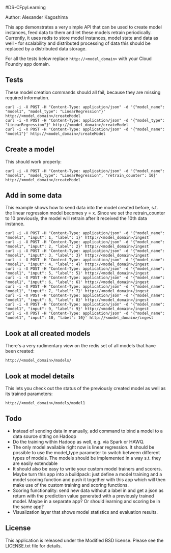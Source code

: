 #DS-CFpyLearning

Author: Alexander Kagoshima

This app demonstrates a very simple API that can be used to create model instances, feed data to them and let these models retrain periodically. Currently, it uses redis to store model instances, model state and data as well - for scalability and distributed processing of data this should be replaced by a distributed data storage.

For all the tests below replace ```http://<model_domain>``` with your Cloud Foundry app domain.


Tests
--

These model creation commands should all fail, because they are missing required information.

```
curl -i -X POST -H "Content-Type: application/json" -d '{"model_name": "model1", "model_type": "LinearRegression"}' http://<model_domain>/createModel
curl -i -X POST -H "Content-Type: application/json" -d '{"model_type": "LinearRegression"}' http://<model_domain>/createModel
curl -i -X POST -H "Content-Type: application/json" -d '{"model_name": "model1"}' http://<model_domain>/createModel
```


Create a model
--

This should work properly:

```
curl -i -X POST -H "Content-Type: application/json" -d '{"model_name": "model1", "model_type": "LinearRegression", "retrain_counter": 10}' http://<model_domain>/createModel
```


Add in some data
--

This example shows how to send data into the model created before, s.t. the linear regression model becomes y = x. Since we set the retrain_counter to 10 previously, the model will retrain after it received the 10th data instance.

```
curl -i -X POST -H "Content-Type: application/json" -d '{"model_name": "model1", "input": 1, "label": 1}' http://<model_domain>/ingest
curl -i -X POST -H "Content-Type: application/json" -d '{"model_name": "model1", "input": 2, "label": 2}' http://<model_domain>/ingest
curl -i -X POST -H "Content-Type: application/json" -d '{"model_name": "model1", "input": 3, "label": 3}' http://<model_domain>/ingest
curl -i -X POST -H "Content-Type: application/json" -d '{"model_name": "model1", "input": 4, "label": 4}' http://<model_domain>/ingest
curl -i -X POST -H "Content-Type: application/json" -d '{"model_name": "model1", "input": 5, "label": 5}' http://<model_domain>/ingest
curl -i -X POST -H "Content-Type: application/json" -d '{"model_name": "model1", "input": 6, "label": 6}' http://<model_domain>/ingest
curl -i -X POST -H "Content-Type: application/json" -d '{"model_name": "model1", "input": 7, "label": 7}' http://<model_domain>/ingest
curl -i -X POST -H "Content-Type: application/json" -d '{"model_name": "model1", "input": 8, "label": 8}' http://<model_domain>/ingest
curl -i -X POST -H "Content-Type: application/json" -d '{"model_name": "model1", "input": 9, "label": 9}' http://<model_domain>/ingest
curl -i -X POST -H "Content-Type: application/json" -d '{"model_name": "model1", "input": 10, "label": 10}' http://<model_domain>/ingest
```


Look at all created models
--

There's a very rudimentary view on the redis set of all models that have been created:

```http://<model_domain>/models/```


Look at model details
--

This lets you check out the status of the previously created model as well as its trained parameters:

```http://<model_domain>/models/model1```


Todo
--

- Instead of sending data in manually, add command to bind a model to a data source sitting on Hadoop
- Do the training within Hadoop as well, e.g. via Spark or HAWQ.
- The only model available right now is linear regression. It should be possible to use the model_type parameter to switch between different types of models. The models should be implemented in a way s.t. they are easily extendable
- It should also be easy to write your custom model trainers and scorers. Maybe turn this app into a buildpack: just define a model training and a model scoring function and push it together with this app which will then make use of the custom training and scoring functions.
- Scoring functionality: send new data without a label in and get a json as return with the prediction value generated with a previously trained model. Maybe in a separate app? Or should learning and scoring be in the same app?
- Visualization layer that shows model statistics and evaluation results.


License
--

This application is released under the Modified BSD license. Please see the LICENSE.txt file for details.
